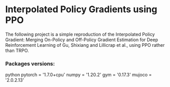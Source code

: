 # Interpolated Policy Gradients using PPO

The following project is a simple reproduction of the Interpolated Policy Gradient: Merging On-Policy and Off-Policy Gradient Estimation for Deep Reinforcement Learning of Gu, Shixiang and Lillicrap et al., using PPO rather than TRPO.

### Packages versions:
python
pytorch = '1.7.0+cpu'
numpy = '1.20.2'
gym = '0.17.3'
mujoco = '2.0.2.13'
